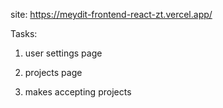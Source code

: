 site:
https://meydit-frontend-react-zt.vercel.app/


Tasks:
1. user settings page

2. projects page

3. makes accepting projects